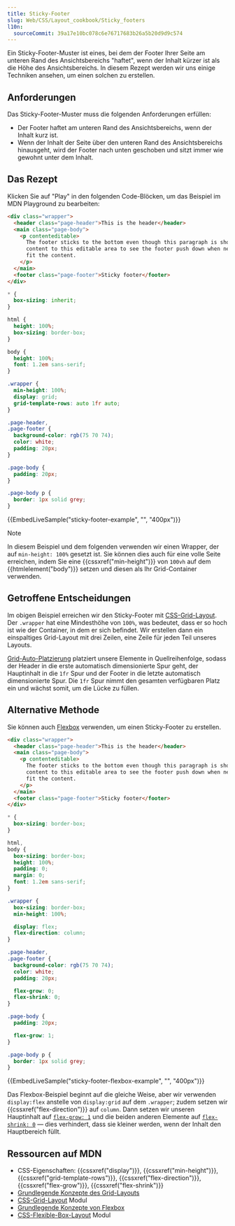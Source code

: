 ```yaml
---
title: Sticky-Footer
slug: Web/CSS/Layout_cookbook/Sticky_footers
l10n:
  sourceCommit: 39a17e10bc078c6e76717683b26a5b20d9d9c574
---
```


Ein Sticky-Footer-Muster ist eines, bei dem der Footer Ihrer Seite am unteren Rand des Ansichtsbereichs "haftet", wenn der Inhalt kürzer ist als die Höhe des Ansichtsbereichs. In diesem Rezept werden wir uns einige Techniken ansehen, um einen solchen zu erstellen.

## Anforderungen

Das Sticky-Footer-Muster muss die folgenden Anforderungen erfüllen:

- Der Footer haftet am unteren Rand des Ansichtsbereichs, wenn der Inhalt kurz ist.
- Wenn der Inhalt der Seite über den unteren Rand des Ansichtsbereichs hinausgeht, wird der Footer nach unten geschoben und sitzt immer wie gewohnt unter dem Inhalt.

## Das Rezept

Klicken Sie auf "Play" in den folgenden Code-Blöcken, um das Beispiel im MDN Playground zu bearbeiten:

```html live-sample___sticky-footer-example
<div class="wrapper">
  <header class="page-header">This is the header</header>
  <main class="page-body">
    <p contenteditable>
      The footer sticks to the bottom even though this paragraph is short. Add
      content to this editable area to see the footer push down when needed to
      fit the content.
    </p>
  </main>
  <footer class="page-footer">Sticky footer</footer>
</div>
```

```css live-sample___sticky-footer-example
* {
  box-sizing: inherit;
}

html {
  height: 100%;
  box-sizing: border-box;
}

body {
  height: 100%;
  font: 1.2em sans-serif;
}

.wrapper {
  min-height: 100%;
  display: grid;
  grid-template-rows: auto 1fr auto;
}

.page-header,
.page-footer {
  background-color: rgb(75 70 74);
  color: white;
  padding: 20px;
}

.page-body {
  padding: 20px;
}

.page-body p {
  border: 1px solid grey;
}
```

{{EmbedLiveSample("sticky-footer-example", "", "400px")}}

> [!NOTE]
> In diesem Beispiel und dem folgenden verwenden wir einen Wrapper, der auf `min-height: 100%` gesetzt ist. Sie können dies auch für eine volle Seite erreichen, indem Sie eine {{cssxref("min-height")}} von `100vh` auf dem {{htmlelement("body")}} setzen und diesen als Ihr Grid-Container verwenden.

## Getroffene Entscheidungen

Im obigen Beispiel erreichen wir den Sticky-Footer mit [CSS-Grid-Layout](/de/docs/Web/CSS/CSS_grid_layout). Der `.wrapper` hat eine Mindesthöhe von `100%`, was bedeutet, dass er so hoch ist wie der Container, in dem er sich befindet. Wir erstellen dann ein einspaltiges Grid-Layout mit drei Zeilen, eine Zeile für jeden Teil unseres Layouts.

[Grid-Auto-Platzierung](/de/docs/Web/CSS/CSS_grid_layout/Auto-placement_in_grid_layout) platziert unsere Elemente in Quellreihenfolge, sodass der Header in die erste automatisch dimensionierte Spur geht, der Hauptinhalt in die `1fr` Spur und der Footer in die letzte automatisch dimensionierte Spur. Die `1fr` Spur nimmt den gesamten verfügbaren Platz ein und wächst somit, um die Lücke zu füllen.

## Alternative Methode

Sie können auch [Flexbox](/de/docs/Web/CSS/CSS_flexible_box_layout) verwenden, um einen Sticky-Footer zu erstellen.

```html live-sample___sticky-footer-flexbox-example
<div class="wrapper">
  <header class="page-header">This is the header</header>
  <main class="page-body">
    <p contenteditable>
      The footer sticks to the bottom even though this paragraph is short. Add
      content to this editable area to see the footer push down when needed to
      fit the content.
    </p>
  </main>
  <footer class="page-footer">Sticky footer</footer>
</div>
```

```css live-sample___sticky-footer-flexbox-example
* {
  box-sizing: border-box;
}

html,
body {
  box-sizing: border-box;
  height: 100%;
  padding: 0;
  margin: 0;
  font: 1.2em sans-serif;
}

.wrapper {
  box-sizing: border-box;
  min-height: 100%;

  display: flex;
  flex-direction: column;
}

.page-header,
.page-footer {
  background-color: rgb(75 70 74);
  color: white;
  padding: 20px;

  flex-grow: 0;
  flex-shrink: 0;
}

.page-body {
  padding: 20px;

  flex-grow: 1;
}

.page-body p {
  border: 1px solid grey;
}
```

{{EmbedLiveSample("sticky-footer-flexbox-example", "", "400px")}}

Das Flexbox-Beispiel beginnt auf die gleiche Weise, aber wir verwenden `display:flex` anstelle von `display:grid` auf dem `.wrapper`; zudem setzen wir {{cssxref("flex-direction")}} auf `column`. Dann setzen wir unseren Hauptinhalt auf [`flex-grow: 1`](/de/docs/Web/CSS/flex-grow) und die beiden anderen Elemente auf [`flex-shrink: 0`](/de/docs/Web/CSS/flex-shrink) — dies verhindert, dass sie kleiner werden, wenn der Inhalt den Hauptbereich füllt.

## Ressourcen auf MDN

- CSS-Eigenschaften: {{cssxref("display")}}, {{cssxref("min-height")}}, {{cssxref("grid-template-rows")}}, {{cssxref("flex-direction")}}, {{cssxref("flex-grow")}}, {{cssxref("flex-shrink")}}
- [Grundlegende Konzepte des Grid-Layouts](/de/docs/Web/CSS/CSS_grid_layout/Basic_concepts_of_grid_layout)
- [CSS-Grid-Layout](/de/docs/Web/CSS/CSS_grid_layout) Modul
- [Grundlegende Konzepte von Flexbox](/de/docs/Web/CSS/CSS_flexible_box_layout/Basic_concepts_of_flexbox)
- [CSS-Flexible-Box-Layout](/de/docs/Web/CSS/CSS_flexible_box_layout) Modul
